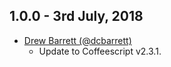 ## 1.0.0 - 3rd July, 2018

* [Drew Barrett (@dcbarrett)](https://github.com/dcbarrett)
    * Update to Coffeescript v2.3.1.